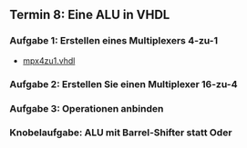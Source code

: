 ## Termin 8: Eine ALU in VHDL

### Aufgabe 1: Erstellen eines Multiplexers 4-zu-1

- [mpx4zu1.vhdl](aufgabe_1/mpx4zu1.vhdl)



### Aufgabe 2: Erstellen Sie einen Multiplexer 16-zu-4

### Aufgabe 3: Operationen anbinden

### Knobelaufgabe: ALU mit Barrel-Shifter statt Oder

